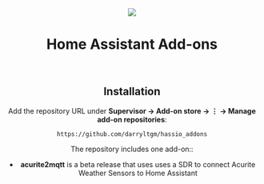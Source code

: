 <div align="center">
<img src="images/slacker_labs.png">
<h1>Home Assistant Add-ons</h1>
<br>

## Installation

Add the repository URL under **Supervisor → Add-on store → ⋮ → Manage add-on repositories**:

    https://github.com/darryltgm/hassio_addons

The repository includes one add-on::

- **acurite2mqtt** is a beta release that uses uses a SDR to connect Acurite Weather Sensors to Home Assistant
